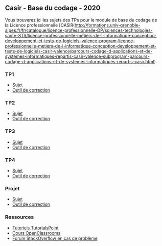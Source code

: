## Casir - Base du codage - 2020

Vous trouverez ici les sujets des TPs pour le module de base du codage de la Licence professionnelle [CASIR(http://formations.univ-grenoble-alpes.fr/fr/catalogue/licence-professionnelle-DP/sciences-technologies-sante-STS/licence-professionnelle-metiers-de-l-informatique-conception-developpement-et-tests-de-logiciels-valence-program-licence-professionnelle-metiers-de-l-informatique-conception-developpement-et-tests-de-logiciels-casir-valence/parcours-codage-d-applications-et-de-systemes-informatiques-repartis-casir-valence-subprogram-parcours-codage-d-applications-et-de-systemes-informatiques-repartis-casir.html).


### TP1

+   [Sujet]()
+   [Outil de correction]()


### TP2

+   [Sujet]()
+   [Outil de correction]()

### TP3

+   [Sujet]()
+   [Outil de correction]()

### TP4

+   [Sujet]()
+   [Outil de correction]()

### Projet

+   [Sujet]()
+   [Outil de correction]()


### Ressources

+   [Tutoriels TutorialsPoint](https://www.tutorialspoint.com/python/index.htm)
+   [Cours OpenClassrooms](https://openclassrooms.com/fr/courses/235344-apprenez-a-programmer-en-python)
+   [Forum StackOverflow en cas de problème](https://stackoverflow.com/)